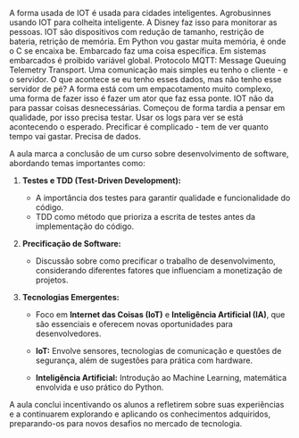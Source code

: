 A forma usada de IOT é usada para cidades inteligentes. 
Agrobusinnes usando IOT para colheita inteligente.
A Disney faz isso para monitorar as pessoas.
IOT são dispositivos com redução de tamanho, restrição de bateria, retrição de memória. Em Python vou gastar muita memória, é onde o C se encaixa be.
Embarcado faz uma coisa específica.
Em sistemas embarcados é proibido variável global.
Protocolo MQTT: Message Queuing Telemetry Transport.
Uma comunicação mais simples eu tenho o cliente - e o servidor.
O que acontece se eu tenho esses dados, mas não tenho esse servidor de pé?
A forma está com um empacotamento muito complexo, uma forma de fazer isso é fazer um ator que faz essa ponte.
IOT não da para passar coisas desnecessárias.
Começou de forma tardia a pensar em qualidade, por isso precisa testar.
Usar os logs para ver se está acontecendo o esperado.
Precificar é complicado - tem de ver quanto tempo vai gastar. Precisa de dados.



A aula marca a conclusão de um curso sobre desenvolvimento de software, abordando temas importantes como:

1. **Testes e TDD (Test-Driven Development):**
   - A importância dos testes para garantir qualidade e funcionalidade do código.
   - TDD como método que prioriza a escrita de testes antes da implementação do código.

2. **Precificação de Software:**
   - Discussão sobre como precificar o trabalho de desenvolvimento, considerando diferentes fatores que influenciam a monetização de projetos.

3. **Tecnologias Emergentes:**
   - Foco em **Internet das Coisas (IoT)** e **Inteligência Artificial (IA)**, que são essenciais e oferecem novas oportunidades para desenvolvedores.

   - **IoT:** Envolve sensores, tecnologias de comunicação e questões de segurança, além de sugestões para prática com hardware.
   - **Inteligência Artificial:** Introdução ao Machine Learning, matemática envolvida e uso prático do Python.

A aula conclui incentivando os alunos a refletirem sobre suas experiências e a continuarem explorando e aplicando os conhecimentos adquiridos, preparando-os para novos desafios no mercado de tecnologia.